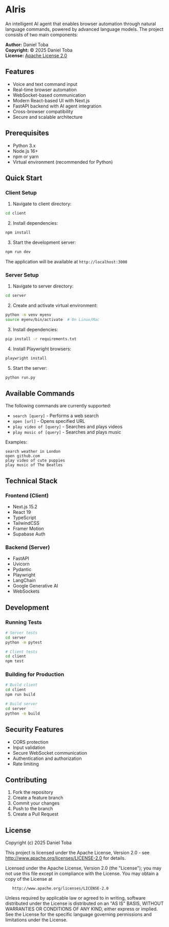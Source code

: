 # Alris

An intelligent AI agent that enables browser automation through natural language commands, powered by advanced language models. The project consists of two main components:

**Author:** Daniel Toba  
**Copyright:** © 2025 Daniel Toba  
**License:** [Apache License 2.0](LICENSE)

## Features

- Voice and text command input
- Real-time browser automation
- WebSocket-based communication
- Modern React-based UI with Next.js
- FastAPI backend with AI agent integration
- Cross-browser compatibility
- Secure and scalable architecture

## Prerequisites

- Python 3.x
- Node.js 16+
- npm or yarn
- Virtual environment (recommended for Python)

## Quick Start

### Client Setup

1. Navigate to client directory:

```bash
cd client
```

2. Install dependencies:

```bash
npm install
```

3. Start the development server:

```bash
npm run dev
```

The application will be available at `http://localhost:3000`

### Server Setup

1. Navigate to server directory:

```bash
cd server
```

2. Create and activate virtual environment:

```bash
python -m venv myenv
source myenv/bin/activate  # On Linux/Mac
```

3. Install dependencies:

```bash
pip install -r requirements.txt
```

4. Install Playwright browsers:

```bash
playwright install
```

5. Start the server:

```bash
python run.py
```


## Available Commands

The following commands are currently supported:

- `search [query]` - Performs a web search
- `open [url]` - Opens specified URL
- `play video of [query]` - Searches and plays videos
- `play music of [query]` - Searches and plays music

Examples:

```
search weather in London
open github.com
play video of cute puppies
play music of The Beatles
```

## Technical Stack

### Frontend (Client)

- Next.js 15.2
- React 19
- TypeScript
- TailwindCSS
- Framer Motion
- Supabase Auth

### Backend (Server)

- FastAPI
- Uvicorn
- Pydantic
- Playwright
- LangChain
- Google Generative AI
- WebSockets

## Development

### Running Tests

```bash
# Server tests
cd server
python -m pytest

# Client tests
cd client
npm test
```

### Building for Production

```bash
# Build client
cd client
npm run build

# Build server
cd server
python -m build
```

## Security Features

- CORS protection
- Input validation
- Secure WebSocket communication
- Authentication and authorization
- Rate limiting

## Contributing

1. Fork the repository
2. Create a feature branch
3. Commit your changes
4. Push to the branch
5. Create a Pull Request

## License

Copyright (c) 2025 Daniel Toba

This project is licensed under the Apache License, Version 2.0 - see http://www.apache.org/licenses/LICENSE-2.0 for details.

Licensed under the Apache License, Version 2.0 (the "License");
you may not use this file except in compliance with the License.
You may obtain a copy of the License at

       http://www.apache.org/licenses/LICENSE-2.0

Unless required by applicable law or agreed to in writing, software
distributed under the License is distributed on an "AS IS" BASIS,
WITHOUT WARRANTIES OR CONDITIONS OF ANY KIND, either express or implied.
See the License for the specific language governing permissions and
limitations under the License.
